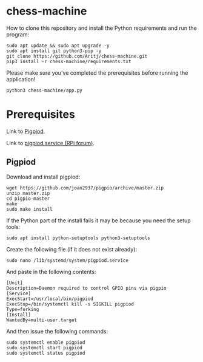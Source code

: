 # chess-machine
How to clone this repository and install the Python requirements and run the program:
```
sudo apt update && sudo apt upgrade -y
sudo apt install git python3-pip -y
git clone https://github.com/Aritj/chess-machine.git
pip3 install -r chess-machine/requirements.txt
```

Please make sure you've completed the prerequisites before running the application!
```
python3 chess-machine/app.py
```

# Prerequisites
Link to [Pigpiod](https://abyz.me.uk/rpi/pigpio/download.html).

Link to [pigpiod.service (RPi forum)](https://forums.raspberrypi.com/viewtopic.php?t=319761#p1916221).

## Pigpiod
Download and install pigpiod:
```
wget https://github.com/joan2937/pigpio/archive/master.zip
unzip master.zip
cd pigpio-master
make
sudo make install
```

If the Python part of the install fails it may be because you need the setup tools:
```
sudo apt install python-setuptools python3-setuptools
```

Create the following file (if it does not exist already):
```
sudo nano /lib/systemd/system/pigpiod.service
```

And paste in the following contents:
```
[Unit]
Description=Daemon required to control GPIO pins via pigpio
[Service]
ExecStart=/usr/local/bin/pigpiod
ExecStop=/bin/systemctl kill -s SIGKILL pigpiod
Type=forking
[Install]
WantedBy=multi-user.target
```

And then issue the following commands:
```
sudo systemctl enable pigpiod
sudo systemctl start pigpiod
sudo systemctl status pigpiod
```

